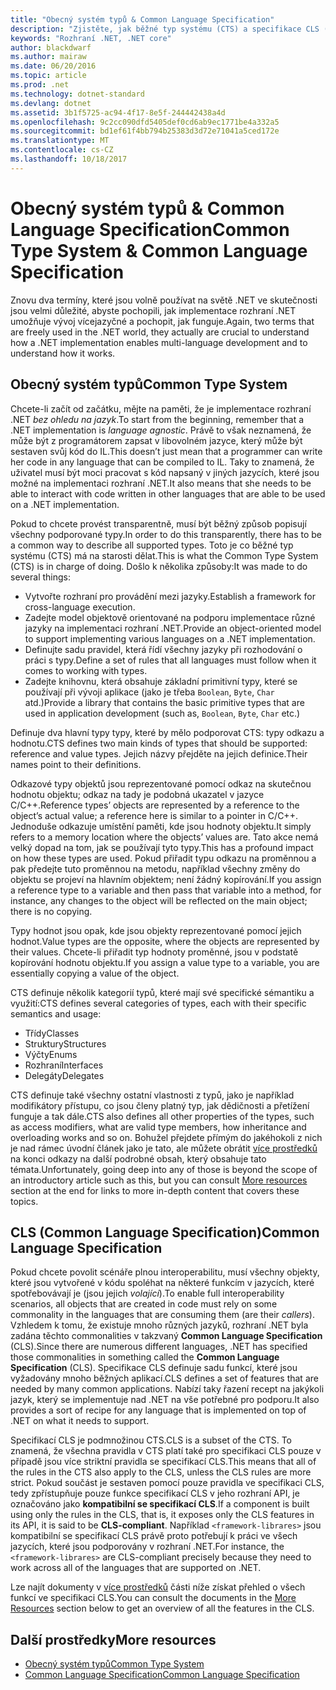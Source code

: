 ```yaml
---
title: "Obecný systém typů & Common Language Specification"
description: "Zjistěte, jak běžné typ systému (CTS) a specifikace CLS (Common Language) umožňují pro .NET pro podporu více jazyků."
keywords: "Rozhraní .NET, .NET core"
author: blackdwarf
ms.author: mairaw
ms.date: 06/20/2016
ms.topic: article
ms.prod: .net
ms.technology: dotnet-standard
ms.devlang: dotnet
ms.assetid: 3b1f5725-ac94-4f17-8e5f-244442438a4d
ms.openlocfilehash: 9c2cc090dfd5405def0cd6ab9ec1771be4a332a5
ms.sourcegitcommit: bd1ef61f4bb794b25383d3d72e71041a5ced172e
ms.translationtype: MT
ms.contentlocale: cs-CZ
ms.lasthandoff: 10/18/2017
---
```

# <a name="common-type-system--common-language-specification"></a><span data-ttu-id="cbd1d-104">Obecný systém typů & Common Language Specification</span><span class="sxs-lookup"><span data-stu-id="cbd1d-104">Common Type System & Common Language Specification</span></span>

<span data-ttu-id="cbd1d-105">Znovu dva termíny, které jsou volně používat na světě .NET ve skutečnosti jsou velmi důležité, abyste pochopili, jak implementace rozhraní .NET umožňuje vývoj vícejazyčné a pochopit, jak funguje.</span><span class="sxs-lookup"><span data-stu-id="cbd1d-105">Again, two terms that are freely used in the .NET world, they actually are crucial to understand how a .NET implementation enables multi-language development and to understand how it works.</span></span>

## <a name="common-type-system"></a><span data-ttu-id="cbd1d-106">Obecný systém typů</span><span class="sxs-lookup"><span data-stu-id="cbd1d-106">Common Type System</span></span>

<span data-ttu-id="cbd1d-107">Chcete-li začít od začátku, mějte na paměti, že je implementace rozhraní .NET _bez ohledu na jazyk_.</span><span class="sxs-lookup"><span data-stu-id="cbd1d-107">To start from the beginning, remember that a .NET implementation is _language agnostic_.</span></span> <span data-ttu-id="cbd1d-108">Právě to však neznamená, že může být z programátorem zapsat v libovolném jazyce, který může být sestaven svůj kód do IL.</span><span class="sxs-lookup"><span data-stu-id="cbd1d-108">This doesn’t just mean that a programmer can write her code in any language that can be compiled to IL.</span></span> <span data-ttu-id="cbd1d-109">Taky to znamená, že uživatel musí být moci pracovat s kód napsaný v jiných jazycích, které jsou možné na implementaci rozhraní .NET.</span><span class="sxs-lookup"><span data-stu-id="cbd1d-109">It also means that she needs to be able to interact with code written in other languages that are able to be used on a .NET implementation.</span></span>

<span data-ttu-id="cbd1d-110">Pokud to chcete provést transparentně, musí být běžný způsob popisují všechny podporované typy.</span><span class="sxs-lookup"><span data-stu-id="cbd1d-110">In order to do this transparently, there has to be a common way to describe all supported types.</span></span> <span data-ttu-id="cbd1d-111">Toto je co běžné typ systému (CTS) má na starosti dělat.</span><span class="sxs-lookup"><span data-stu-id="cbd1d-111">This is what the Common Type System (CTS) is in charge of doing.</span></span> <span data-ttu-id="cbd1d-112">Došlo k několika způsoby:</span><span class="sxs-lookup"><span data-stu-id="cbd1d-112">It was made to do several things:</span></span>

*   <span data-ttu-id="cbd1d-113">Vytvořte rozhraní pro provádění mezi jazyky.</span><span class="sxs-lookup"><span data-stu-id="cbd1d-113">Establish a framework for cross-language execution.</span></span>
*   <span data-ttu-id="cbd1d-114">Zadejte model objektově orientované na podporu implementace různé jazyky na implementaci rozhraní .NET.</span><span class="sxs-lookup"><span data-stu-id="cbd1d-114">Provide an object-oriented model to support implementing various languages on a .NET implementation.</span></span>
*   <span data-ttu-id="cbd1d-115">Definujte sadu pravidel, která řídí všechny jazyky při rozhodování o práci s typy.</span><span class="sxs-lookup"><span data-stu-id="cbd1d-115">Define a set of rules that all languages must follow when it comes to working with types.</span></span>
*   <span data-ttu-id="cbd1d-116">Zadejte knihovnu, která obsahuje základní primitivní typy, které se používají při vývoji aplikace (jako je třeba `Boolean`, `Byte`, `Char` atd.)</span><span class="sxs-lookup"><span data-stu-id="cbd1d-116">Provide a library that contains the basic primitive types that are used in application development (such as, `Boolean`, `Byte`, `Char` etc.)</span></span>

<span data-ttu-id="cbd1d-117">Definuje dva hlavní typy typy, které by mělo podporovat CTS: typy odkazu a hodnotu.</span><span class="sxs-lookup"><span data-stu-id="cbd1d-117">CTS defines two main kinds of types that should be supported: reference and value types.</span></span> <span data-ttu-id="cbd1d-118">Jejich názvy přejděte na jejich definice.</span><span class="sxs-lookup"><span data-stu-id="cbd1d-118">Their names point to their definitions.</span></span>

<span data-ttu-id="cbd1d-119">Odkazové typy objektů jsou reprezentované pomocí odkaz na skutečnou hodnotu objektu; odkaz na tady je podobná ukazatel v jazyce C/C++.</span><span class="sxs-lookup"><span data-stu-id="cbd1d-119">Reference types’ objects are represented by a reference to the object’s actual value; a reference here is similar to a pointer in C/C++.</span></span> <span data-ttu-id="cbd1d-120">Jednoduše odkazuje umístění paměti, kde jsou hodnoty objektu.</span><span class="sxs-lookup"><span data-stu-id="cbd1d-120">It simply refers to a memory location where the objects’ values are.</span></span> <span data-ttu-id="cbd1d-121">Tato akce nemá velký dopad na tom, jak se používají tyto typy.</span><span class="sxs-lookup"><span data-stu-id="cbd1d-121">This has a profound impact on how these types are used.</span></span> <span data-ttu-id="cbd1d-122">Pokud přiřadit typu odkazu na proměnnou a pak předejte tuto proměnnou na metodu, například všechny změny do objektu se projeví na hlavním objektem; není žádný kopírování.</span><span class="sxs-lookup"><span data-stu-id="cbd1d-122">If you assign a reference type to a variable and then pass that variable into a method, for instance, any changes to the object will be reflected on the main object; there is no copying.</span></span>

<span data-ttu-id="cbd1d-123">Typy hodnot jsou opak, kde jsou objekty reprezentované pomocí jejich hodnot.</span><span class="sxs-lookup"><span data-stu-id="cbd1d-123">Value types are the opposite, where the objects are represented by their values.</span></span> <span data-ttu-id="cbd1d-124">Chcete-li přiřadit typ hodnoty proměnné, jsou v podstatě kopírování hodnotu objektu.</span><span class="sxs-lookup"><span data-stu-id="cbd1d-124">If you assign a value type to a variable, you are essentially copying a value of the object.</span></span>

<span data-ttu-id="cbd1d-125">CTS definuje několik kategorií typů, které mají své specifické sémantiku a využití:</span><span class="sxs-lookup"><span data-stu-id="cbd1d-125">CTS defines several categories of types, each with their specific semantics and usage:</span></span>

*   <span data-ttu-id="cbd1d-126">Třídy</span><span class="sxs-lookup"><span data-stu-id="cbd1d-126">Classes</span></span>
*   <span data-ttu-id="cbd1d-127">Struktury</span><span class="sxs-lookup"><span data-stu-id="cbd1d-127">Structures</span></span>
*   <span data-ttu-id="cbd1d-128">Výčty</span><span class="sxs-lookup"><span data-stu-id="cbd1d-128">Enums</span></span>
*   <span data-ttu-id="cbd1d-129">Rozhraní</span><span class="sxs-lookup"><span data-stu-id="cbd1d-129">Interfaces</span></span>
*   <span data-ttu-id="cbd1d-130">Delegáty</span><span class="sxs-lookup"><span data-stu-id="cbd1d-130">Delegates</span></span>

<span data-ttu-id="cbd1d-131">CTS definuje také všechny ostatní vlastnosti z typů, jako je například modifikátory přístupu, co jsou členy platný typ, jak dědičnosti a přetížení funguje a tak dále.</span><span class="sxs-lookup"><span data-stu-id="cbd1d-131">CTS also defines all other properties of the types, such as access modifiers, what are valid type members, how inheritance and overloading works and so on.</span></span> <span data-ttu-id="cbd1d-132">Bohužel přejdete přímým do jakéhokoli z nich je nad rámec úvodní článek jako je tato, ale můžete obrátit [více prostředků](#more-resources) na konci odkazy na další podrobné obsah, který obsahuje tato témata.</span><span class="sxs-lookup"><span data-stu-id="cbd1d-132">Unfortunately, going deep into any of those is beyond the scope of an introductory article such as this, but you can consult [More resources](#more-resources) section at the end for links to more in-depth content that covers these topics.</span></span>

## <a name="common-language-specification"></a><span data-ttu-id="cbd1d-133">CLS (Common Language Specification)</span><span class="sxs-lookup"><span data-stu-id="cbd1d-133">Common Language Specification</span></span>

<span data-ttu-id="cbd1d-134">Pokud chcete povolit scénáře plnou interoperabilitu, musí všechny objekty, které jsou vytvořené v kódu spoléhat na některé funkcím v jazycích, které spotřebovávají je (jsou jejich _volající_).</span><span class="sxs-lookup"><span data-stu-id="cbd1d-134">To enable full interoperability scenarios, all objects that are created in code must rely on some commonality in the languages that are consuming them (are their _callers_).</span></span> <span data-ttu-id="cbd1d-135">Vzhledem k tomu, že existuje mnoho různých jazyků, rozhraní .NET byla zadána těchto commonalities v takzvaný **Common Language Specification** (CLS).</span><span class="sxs-lookup"><span data-stu-id="cbd1d-135">Since there are numerous different languages, .NET has specified those commonalities in something called the **Common Language Specification** (CLS).</span></span> <span data-ttu-id="cbd1d-136">Specifikace CLS definuje sadu funkcí, které jsou vyžadovány mnoho běžných aplikací.</span><span class="sxs-lookup"><span data-stu-id="cbd1d-136">CLS defines a set of features that are needed by many common applications.</span></span> <span data-ttu-id="cbd1d-137">Nabízí taky řazení recept na jakýkoli jazyk, který se implementuje nad .NET na vše potřebné pro podporu.</span><span class="sxs-lookup"><span data-stu-id="cbd1d-137">It also provides a sort of recipe for any language that is implemented on top of .NET on what it needs to support.</span></span>

<span data-ttu-id="cbd1d-138">Specifikací CLS je podmnožinou CTS.</span><span class="sxs-lookup"><span data-stu-id="cbd1d-138">CLS is a subset of the CTS.</span></span> <span data-ttu-id="cbd1d-139">To znamená, že všechna pravidla v CTS platí také pro specifikaci CLS pouze v případě jsou více striktní pravidla se specifikací CLS.</span><span class="sxs-lookup"><span data-stu-id="cbd1d-139">This means that all of the rules in the CTS also apply to the CLS, unless the CLS rules are more strict.</span></span> <span data-ttu-id="cbd1d-140">Pokud součást je sestaven pomocí pouze pravidla ve specifikaci CLS, tedy zpřístupňuje pouze funkce specifikací CLS v jeho rozhraní API, je označováno jako **kompatibilní se specifikací CLS**.</span><span class="sxs-lookup"><span data-stu-id="cbd1d-140">If a component is built using only the rules in the CLS, that is, it exposes only the CLS features in its API, it is said to be **CLS-compliant**.</span></span> <span data-ttu-id="cbd1d-141">Například `<framework-librares>` jsou kompatibilní se specifikací CLS právě proto potřebují k práci ve všech jazycích, které jsou podporovány v rozhraní .NET.</span><span class="sxs-lookup"><span data-stu-id="cbd1d-141">For instance, the `<framework-librares>` are CLS-compliant precisely because they need to work across all of the languages that are supported on .NET.</span></span>

<span data-ttu-id="cbd1d-142">Lze najít dokumenty v [více prostředků](#more-resources) části níže získat přehled o všech funkcí ve specifikaci CLS.</span><span class="sxs-lookup"><span data-stu-id="cbd1d-142">You can consult the documents in the [More Resources](#more-resources) section below to get an overview of all the features in the CLS.</span></span>

## <a name="more-resources"></a><span data-ttu-id="cbd1d-143">Další prostředky</span><span class="sxs-lookup"><span data-stu-id="cbd1d-143">More resources</span></span>

*   [<span data-ttu-id="cbd1d-144">Obecný systém typů</span><span class="sxs-lookup"><span data-stu-id="cbd1d-144">Common Type System</span></span>](https://msdn.microsoft.com/library/zcx1eb1e.aspx)
*   [<span data-ttu-id="cbd1d-145">Common Language Specification</span><span class="sxs-lookup"><span data-stu-id="cbd1d-145">Common Language Specification</span></span>](https://msdn.microsoft.com/library/12a7a7h3.aspx)
